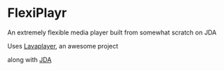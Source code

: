 # FlexiPlayr
An extremely flexible media player built from somewhat scratch on JDA

Uses [Lavaplayer](https://github.com/sedmelluq/lavaplayer), an awesome project

along with [JDA](https://github.com/DV8FromTheWorld/JDA)
